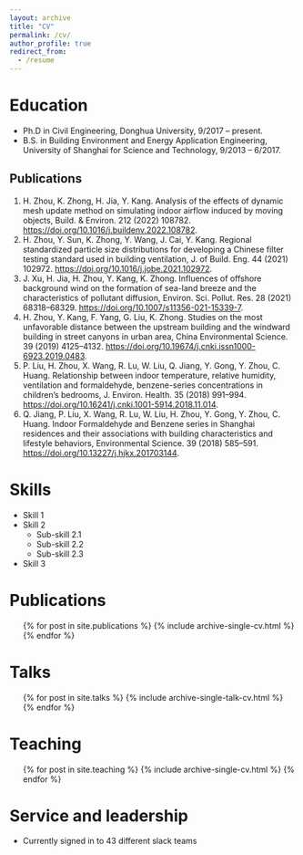 ```yaml
---
layout: archive
title: "CV"
permalink: /cv/
author_profile: true
redirect_from:
  - /resume
---
```



Education
======
* Ph.D in Civil Engineering, Donghua University, 9/2017 – present.
* B.S. in Building Environment and Energy Application Engineering, University of Shanghai for Science and Technology, 9/2013 – 6/2017.

## Publications

1.	H. Zhou, K. Zhong, H. Jia, Y. Kang. Analysis of the effects of dynamic mesh update method on simulating indoor airflow induced by moving objects, Build. & Environ. 212 (2022) 108782. https://doi.org/10.1016/j.buildenv.2022.108782.
1.	H. Zhou, Y. Sun, K. Zhong, Y. Wang, J. Cai, Y. Kang. Regional standardized particle size distributions for developing a Chinese filter testing standard used in building ventilation, J. of Build. Eng. 44 (2021) 102972. https://doi.org/10.1016/j.jobe.2021.102972.
1.	J. Xu, H. Jia, H. Zhou, Y. Kang, K. Zhong. Influences of offshore background wind on the formation of sea-land breeze and the characteristics of pollutant diffusion, Environ. Sci. Pollut. Res. 28 (2021) 68318–68329. https://doi.org/10.1007/s11356-021-15339-7.
1.	H. Zhou, Y. Kang, F. Yang, G. Liu, K. Zhong. Studies on the most unfavorable distance between the upstream building and the windward building in street canyons in urban area, China Environmental Science. 39 (2019) 4125–4132. https://doi.org/10.19674/j.cnki.issn1000-6923.2019.0483.
1.	P. Liu, H. Zhou, X. Wang, R. Lu, W. Liu, Q. Jiang, Y. Gong, Y. Zhou, C. Huang. Relationship between indoor temperature, relative humidity, ventilation and formaldehyde, benzene-series concentrations in children’s bedrooms, J. Environ. Health. 35 (2018) 991–994. https://doi.org/10.16241/j.cnki.1001-5914.2018.11.014.
1.	Q. Jiang, P. Liu, X. Wang, R. Lu, W. Liu, H. Zhou, Y. Gong, Y. Zhou, C. Huang. Indoor Formaldehyde and Benzene series in Shanghai residences and their associations with building characteristics and lifestyle behaviors, Environmental Science. 39 (2018) 585–591. https://doi.org/10.13227/j.hjkx.201703144.


Skills
======
* Skill 1
* Skill 2
  * Sub-skill 2.1
  * Sub-skill 2.2
  * Sub-skill 2.3
* Skill 3

Publications
======
  <ul>{% for post in site.publications %}
    {% include archive-single-cv.html %}
  {% endfor %}</ul>
  
Talks
======
  <ul>{% for post in site.talks %}
    {% include archive-single-talk-cv.html %}
  {% endfor %}</ul>
  
Teaching
======
  <ul>{% for post in site.teaching %}
    {% include archive-single-cv.html %}
  {% endfor %}</ul>
  
Service and leadership
======
* Currently signed in to 43 different slack teams
